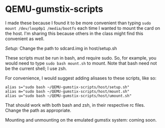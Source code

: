 QEMU-gumstix-scripts
====================
I made these because I found it to be more convenient than typing 
`sudo mount /dev/loop0p1 /media/bootfs` 
each time I wanted to mount the card on the host. I'm sharing this 
because others in the class might find this convenient as well.

*Setup:* Change the path to sdcard.img in host/setup.sh

These scripts must be run in bash, and require sudo.
So, for example, you would need to type `sudo bash mount.sh` to mount.
Note that bash need not be the current shell; I use zsh.

For convenience, I would suggest adding alisases to these scripts, like so:

    alias s="sudo bash ~/QEMU-gumstix-scripts/host/setup.sh"
    alias m="sudo bash ~/QEMU-gumstix-scripts/host/mount.sh"
    alias u="sudo bash ~/QEMU-gumstix-scripts/host/umount.sh"

That should work with both bash and zsh, in their respective rc files.
Change the path as appropriate.

Mounting and unmounting on the emulated gumstix system: coming soon.

